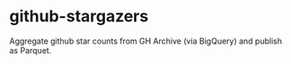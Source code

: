 # github-stargazers
Aggregate github star counts from GH Archive (via BigQuery) and publish as Parquet.
